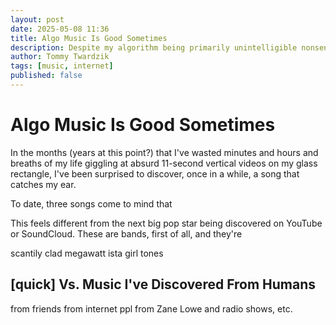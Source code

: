 ```yaml
---
layout: post
date: 2025-05-08 11:36
title: Algo Music Is Good Sometimes
description: Despite my algorithm being primarily unintelligible nonsense (in a positive way), some good music sneaks through from time to time.
author: Tommy Twardzik
tags: [music, internet]
published: false
---
```


# Algo Music Is Good Sometimes

In the months (years at this point?) that I've wasted minutes and hours and breaths of my life giggling at absurd 11-second vertical videos on my glass rectangle, I've been surprised to discover, once in a while, a song that catches my ear.

To date, three songs come to mind that 

This feels different from the next big pop star being discovered on YouTube or SoundCloud. These are bands, first of all, and they're


scantily clad
megawatt ista
girl tones


## [quick] Vs. Music I've Discovered From Humans

from friends
from internet ppl
from Zane Lowe and radio shows, etc.